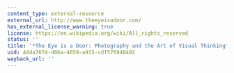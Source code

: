 ```yaml
---
content_type: external-resource
external_url: http://www.theeyeisadoor.com/
has_external_license_warning: true
license: https://en.wikipedia.org/wiki/All_rights_reserved
status: ''
title: '*The Eye is a Door: Photography and the Art of Visual Thinking*'
uid: 44da7674-d06a-4659-a915-cdf576948492
wayback_url: ''
---
```

